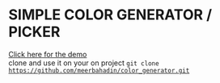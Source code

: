 # SIMPLE COLOR GENERATOR / PICKER 
<a href="https://colory.now.sh/" target="_blank">Click here for the demo</a>
<br>
clone and use it on your on project 
<code>git clone https://github.com/meerbahadin/color_generator.git</code>

